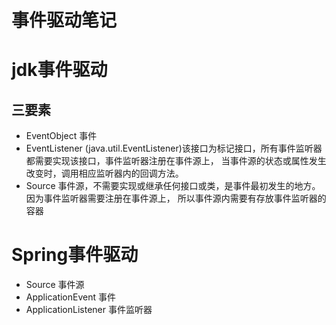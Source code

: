 # 事件驱动笔记
# jdk事件驱动
## 三要素
* EventObject 事件
* EventListener (java.util.EventListener)该接口为标记接口，所有事件监听器都需要实现该接口，事件监听器注册在事件源上，
当事件源的状态或属性发生改变时，调用相应监听器内的回调方法。
* Source 事件源，不需要实现或继承任何接口或类，是事件最初发生的地方。因为事件监听器需要注册在事件源上，
所以事件源内需要有存放事件监听器的容器
# Spring事件驱动
* Source 事件源
* ApplicationEvent 事件
* ApplicationListener 事件监听器
